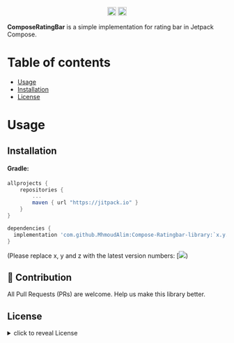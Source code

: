 <p align="center">
	<a href="https://jitpack.io/#MhmoudAlim/Compose-Ratingbar-library)"> <img src="https://jitpack.io/v/MhmoudAlim/Compose-Ratingbar-library.svg" height="20"/></a>
<a href="https://twitter.com/intent/tweet?text=ComposeRatingBar%20is%20a%20simple%20implementation%20for%20rating%20bar%20in%20Jetpack%20Compose%20https://github.com/MhmoudAlim/Compose-Ratingbar-library%20#android%20#kotlin%20#java%20#library%20#developers"><img src="https://img.shields.io/twitter/url/http/shields.io.svg?style=social" height="20"/></a>

**ComposeRatingBar** is a simple implementation for rating bar in Jetpack Compose.

# Table of contents

- [Usage](#usage)
- [Installation](#installation)
- [License](#-license)

# Usage

## Installation

#### Gradle:
```groovy
allprojects {
    repositories {
        ...
        maven { url "https://jitpack.io" }
    }
}

dependencies {
  implementation 'com.github.MhmoudAlim:Compose-Ratingbar-library:`x.y.z`'
}
```

(Please replace x, y and z with the latest version numbers: [![](https://jitpack.io/v/MhmoudAlim/Compose-Ratingbar-library.svg))

## :clap: Contribution

All Pull Requests (PRs) are welcome. Help us make this library better.

## License

<details>
    <summary>
        click to reveal License
    </summary>

```
Licensed under the Apache License, Version 2.0 (the "License");
you may not use this file except in compliance with the License.
You may obtain a copy of the License at

   https://www.apache.org/licenses/LICENSE-2.0

Unless required by applicable law or agreed to in writing, software
distributed under the License is distributed on an "AS IS" BASIS,
WITHOUT WARRANTIES OR CONDITIONS OF ANY KIND, either express or implied.
See the License for the specific language governing permissions and
limitations under the License.
```

</details>
